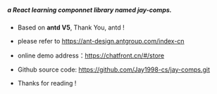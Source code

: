 ##### a React learning componnet library named jay-comps.

- Based on **antd V5**, Thank You, antd !

- please refer to https://ant-design.antgroup.com/index-cn

- online demo address：https://chatfront.cn/#/store

- Github source code: https://github.com/Jay1998-cs/jay-comps.git

- Thanks for reading !
